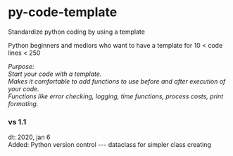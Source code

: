 # py-code-template
Standardize python coding by using a template  
  
Python beginners and mediors who want to have a template for 10 < code lines < 250

*Purpose:   
Start your code with a template.  
Makes it comfortable to add functions to use before and after execution of your code.  
Functions like error checking, logging, time functions, process costs, print formating.*

### vs 1.1 
dt: 2020, jan 6  
Added: Python version control --- dataclass for simpler class creating

